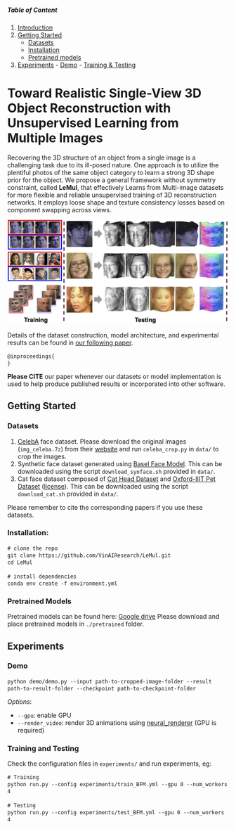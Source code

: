 ##### Table of Content

1. [Introduction](#toward-realistic-single-view-3d-object-reconstruction-with-unsupervised-learning-from-multiple-images)
1. [Getting Started](#getting-started)
    - [Datasets](#datasets)
    - [Installation](#installation)
    - [Pretrained models](#pretrained-models)
1. [Experiments](#experiments)
        - [Demo](#demo)
        - [Training & Testing](#training-and-testing)

# Toward Realistic Single-View 3D Object Reconstruction with Unsupervised Learning from Multiple Images

Recovering the 3D structure of an object from a single image is a challenging task due to its ill-posed nature. One approach is to utilize the plentiful photos of the same object category to learn a strong 3D shape prior for the object.
We propose a general framework without symmetry constraint, called **LeMul**, that effectively Learns from Multi-image datasets for more flexible and reliable unsupervised training of 3D reconstruction networks. It employs loose shape and texture consistency losses based on component swapping across views.

<img src="./image/teaser.png" width="800">


Details of the dataset construction, model architecture, and experimental results can be found in [our following paper]().

```
@inproceedings{
}
```
**Please CITE** our paper whenever our datasets or model implementation is used to help produce published results or incorporated into other software.

## Getting Started

### Datasets
1. [CelebA](http://mmlab.ie.cuhk.edu.hk/projects/CelebA.html) face dataset. Please download the original images (`img_celeba.7z`) from their [website](http://mmlab.ie.cuhk.edu.hk/projects/CelebA.html) and run `celeba_crop.py` in `data/` to crop the images.
2. Synthetic face dataset generated using [Basel Face Model](https://faces.dmi.unibas.ch/bfm/). This can be downloaded using the script `download_synface.sh` provided in `data/`.
3. Cat face dataset composed of [Cat Head Dataset](http://academictorrents.com/details/c501571c29d16d7f41d159d699d0e7fb37092cbd) and [Oxford-IIIT Pet Dataset](http://www.robots.ox.ac.uk/~vgg/data/pets/) ([license](https://creativecommons.org/licenses/by-sa/4.0/)). This can be downloaded using the script `download_cat.sh` provided in `data/`.

Please remember to cite the corresponding papers if you use these datasets.

### Installation:
```
# clone the repo
git clone https://github.com/VinAIResearch/LeMul.git
cd LeMul

# install dependencies
conda env create -f environment.yml
```


### Pretrained Models
Pretrained models can be found here: [Google drive](https://drive.google.com/drive/folders/1fe8UgX957hyqCJNm6gyMJqypptk9Ntn_?usp=sharing)
Please download and place pretrained models in `./pretrained` folder.

## Experiments
### Demo
```
python demo/demo.py --input path-to-cropped-image-folder --result path-to-result-folder --checkpoint path-to-checkpoint-folder
```

*Options*:
- `--gpu`: enable GPU
- `--render_video`: render 3D animations using [neural_renderer](https://github.com/daniilidis-group/neural_renderer) (GPU is required)


### Training and Testing
Check the configuration files in `experiments/` and run experiments, eg:
```
# Training
python run.py --config experiments/train_BFM.yml --gpu 0 --num_workers 4

# Testing
python run.py --config experiments/test_BFM.yml --gpu 0 --num_workers 4
```
